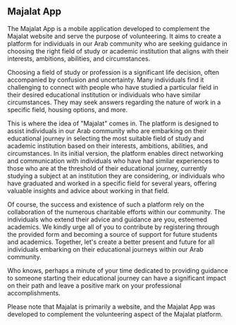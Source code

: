 ## Majalat App

The Majalat App is a mobile application developed to complement the Majalat website and serve the purpose of volunteering. It aims to create a platform for individuals in our Arab community who are seeking guidance in choosing the right field of study or academic institution that aligns with their interests, ambitions, abilities, and circumstances.

Choosing a field of study or profession is a significant life decision, often accompanied by confusion and uncertainty. Many individuals find it challenging to connect with people who have studied a particular field in their desired educational institution or individuals who have similar circumstances. They may seek answers regarding the nature of work in a specific field, housing options, and more.

This is where the idea of "Majalat" comes in. The platform is designed to assist individuals in our Arab community who are embarking on their educational journey in selecting the most suitable field of study and academic institution based on their interests, ambitions, abilities, and circumstances. In its initial version, the platform enables direct networking and communication with individuals who have had similar experiences to those who are at the threshold of their educational journey, currently studying a subject at an institution they are considering, or individuals who have graduated and worked in a specific field for several years, offering valuable insights and advice about working in that field.

Of course, the success and existence of such a platform rely on the collaboration of the numerous charitable efforts within our community. The individuals who extend their advice and guidance are you, esteemed academics. We kindly urge all of you to contribute by registering through the provided form and becoming a source of support for future students and academics. Together, let's create a better present and future for all individuals embarking on their educational journeys within our Arab community.

Who knows, perhaps a minute of your time dedicated to providing guidance to someone starting their educational journey can have a significant impact on their path and leave a positive mark on your professional accomplishments.

Please note that Majalat is primarily a website, and the Majalat App was developed to complement the volunteering aspect of the Majalat platform.
